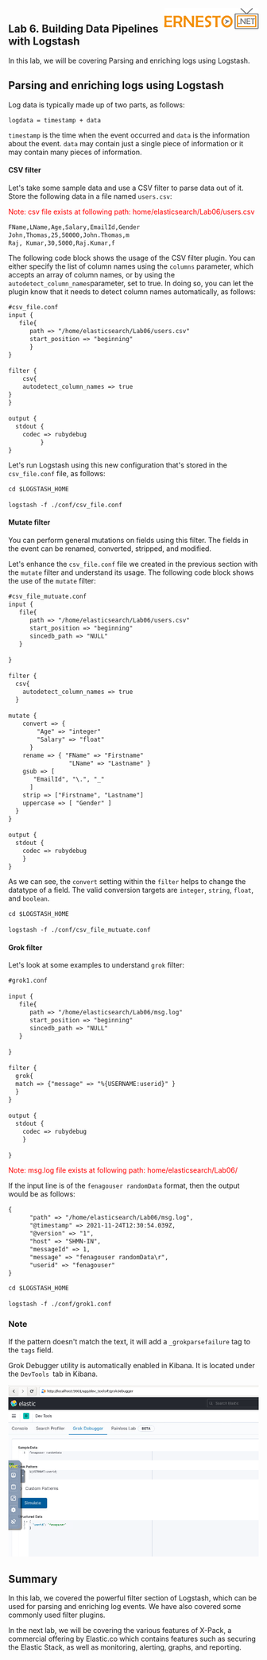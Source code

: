 

<img align="right" src="./images/logo.png">



Lab 6. Building Data Pipelines with Logstash
---------------------------------------------------------


In this lab, we will be covering Parsing and enriching logs using Logstash.


Parsing and enriching logs using Logstash
-----------------------------------------------------------


Log data is typically made up of two parts, as follows:

```
logdata = timestamp + data
```

`timestamp` is the time when the event occurred and `data` is the information about the event.
`data` may contain just a single piece of information or it may contain many pieces of information.



#### CSV filter 

Let\'s take some sample data and use a CSV filter to parse data out of
it. Store the following data in a file named `users.csv`:

<span style="color:red;">Note: csv file exists at following path: home/elasticsearch/Lab06/users.csv</span>


```
FName,LName,Age,Salary,EmailId,Gender
John,Thomas,25,50000,John.Thomas,m
Raj, Kumar,30,5000,Raj.Kumar,f
```

The following code block shows the usage of the CSV filter plugin. You can either specify the list of column names using the
`columns` parameter, which accepts an array of column names,
or by using the `autodetect_column_names`parameter, set to
true. In doing so, you can let the plugin know that it needs to detect column names automatically, as follows:


```
#csv_file.conf
input { 
   file{
      path => "/home/elasticsearch/Lab06/users.csv"
      start_position => "beginning"
      }
} 

filter {
    csv{
    autodetect_column_names => true 
}
}

output { 
  stdout { 
    codec => rubydebug 
         }
}
```


Let\'s run Logstash using this new configuration that\'s stored in the `csv_file.conf` file, as follows:

```
cd $LOGSTASH_HOME

logstash -f ./conf/csv_file.conf
```

#### Mutate filter



You can perform general mutations on fields using this filter. The
fields in the event can be renamed, converted, stripped, and modified.

Let\'s enhance the
`csv_file.conf` file we created in
the previous section with the `mutate` filter and understand
its usage. The following code block shows the use of the
`mutate` filter:

```
#csv_file_mutuate.conf
input { 
   file{
      path => "/home/elasticsearch/Lab06/users.csv"
      start_position => "beginning"
      sincedb_path => "NULL"
   }

} 

filter {
  csv{
    autodetect_column_names => true 
  }

mutate {
    convert => {
        "Age" => "integer"
        "Salary" => "float"
      } 
    rename => { "FName" => "Firstname" 
                 "LName" => "Lastname" } 
    gsub => [
       "EmailId", "\.", "_"
      ]
    strip => ["Firstname", "Lastname"] 
    uppercase => [ "Gender" ]
  }
}

output { 
  stdout { 
    codec => rubydebug 
    }
}
```

As we can see, the `convert` setting within the
`filter` helps to change the datatype of a field. The valid
conversion targets are `integer`, `string`,
`float`, and `boolean`. 


```
cd $LOGSTASH_HOME

logstash -f ./conf/csv_file_mutuate.conf
```


#### Grok filter


Let\'s look at some examples to understand `grok` filter:

```
#grok1.conf

input { 
   file{
      path => "/home/elasticsearch/Lab06/msg.log"
      start_position => "beginning"
      sincedb_path => "NULL"
   }

} 

filter {
  grok{
  match => {"message" => "%{USERNAME:userid}" }
  } 
}

output { 
  stdout { 
    codec => rubydebug 
    }

} 
```

<span style="color:red;">Note: msg.log file exists at following path: home/elasticsearch/Lab06/</span>


If the input line is of the `fenagouser randomData` format, then the output would be as follows:

```
{
      "path" => "/home/elasticsearch/Lab06/msg.log",
      "@timestamp" => 2021-11-24T12:30:54.039Z,
      "@version" => "1",
      "host" => "SHMN-IN",
      "messageId" => 1,
      "message" => "fenagouser randomData\r",
      "userid" => "fenagouser"
}
```


```
cd $LOGSTASH_HOME

logstash -f ./conf/grok1.conf
```


### Note

If the pattern doesn\'t match the text, it will add a `_grokparsefailure` tag to the `tags` field.


Grok Debugger utility is automatically enabled in Kibana. It is located
under the `DevTools `tab in Kibana.

![](./images/s1.png)







Summary
-------------------------



In this lab, we covered the powerful filter section of Logstash,
which can be used for parsing and enriching log events. We have also
covered some commonly used filter plugins.

In the next lab, we will be covering the various features of X-Pack,
a commercial offering by Elastic.co which contains features such as
securing the Elastic Stack, as well as monitoring, alerting, graphs, and
reporting.
